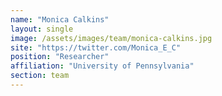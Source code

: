```yaml
---
name: "Monica Calkins"
layout: single
image: /assets/images/team/monica-calkins.jpg
site: "https://twitter.com/Monica_E_C"
position: "Researcher"
affiliation: "University of Pennsylvania"
section: team
---
```

